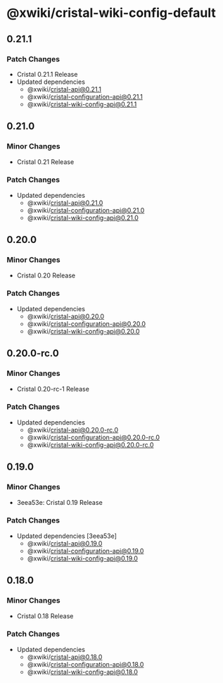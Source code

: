 # @xwiki/cristal-wiki-config-default

## 0.21.1

### Patch Changes

- Cristal 0.21.1 Release
- Updated dependencies
  - @xwiki/cristal-api@0.21.1
  - @xwiki/cristal-configuration-api@0.21.1
  - @xwiki/cristal-wiki-config-api@0.21.1

## 0.21.0

### Minor Changes

- Cristal 0.21 Release

### Patch Changes

- Updated dependencies
  - @xwiki/cristal-api@0.21.0
  - @xwiki/cristal-configuration-api@0.21.0
  - @xwiki/cristal-wiki-config-api@0.21.0

## 0.20.0

### Minor Changes

- Cristal 0.20 Release

### Patch Changes

- Updated dependencies
  - @xwiki/cristal-api@0.20.0
  - @xwiki/cristal-configuration-api@0.20.0
  - @xwiki/cristal-wiki-config-api@0.20.0

## 0.20.0-rc.0

### Minor Changes

- Cristal 0.20-rc-1 Release

### Patch Changes

- Updated dependencies
  - @xwiki/cristal-api@0.20.0-rc.0
  - @xwiki/cristal-configuration-api@0.20.0-rc.0
  - @xwiki/cristal-wiki-config-api@0.20.0-rc.0

## 0.19.0

### Minor Changes

- 3eea53e: Cristal 0.19 Release

### Patch Changes

- Updated dependencies [3eea53e]
  - @xwiki/cristal-api@0.19.0
  - @xwiki/cristal-configuration-api@0.19.0
  - @xwiki/cristal-wiki-config-api@0.19.0

## 0.18.0

### Minor Changes

- Cristal 0.18 Release

### Patch Changes

- Updated dependencies
  - @xwiki/cristal-api@0.18.0
  - @xwiki/cristal-configuration-api@0.18.0
  - @xwiki/cristal-wiki-config-api@0.18.0
